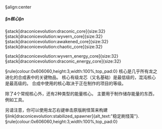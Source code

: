 §align:center
##### §n核心§n

§stack[draconicevolution:draconic_core]{size:32} §stack[draconicevolution:wyvern_core]{size:32} §stack[draconicevolution:awakened_core]{size:32} §stack[draconicevolution:chaotic_core]{size:32}

§stack[draconicevolution:wyvern_energy_core]{size:32} §stack[draconicevolution:draconic_energy_core]{size:32}

§rule{colour:0x606060,height:3,width:100%,top_pad:0}
核心是几乎所有龙之进化的合成表中的关键物品。
核心有级龙芯（又名基础）是最低级的，混沌核心是最高级的。 合成中使用的核心取决于正在制作的项目的等级。

除了4个常规核心外，还有2种类型的能量核心。 主要用于制作储存能量的东西，例如工具。

另请注意，你可以使用龙芯右键单击原版刷怪笼来构建 §link[draconicevolution:stabilized_spawner]{alt_text:"稳定刷怪笼"}.
§rule{colour:0x606060,height:3,width:100%,top_pad:0}